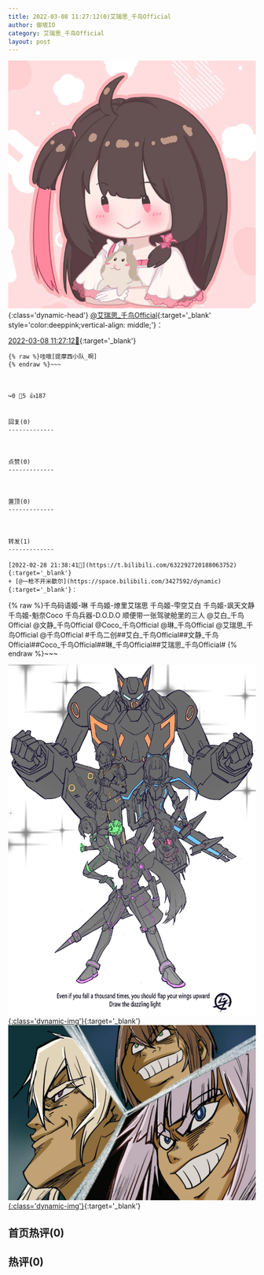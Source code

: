 ```yaml
---
title: 2022-03-08 11:27:12(0)艾瑞思_千鸟Official
author: 御坂IO
category: 艾瑞思_千鸟Official
layout: post
---
```


![img](/images/7e08840c56f251de28bdf766b647bd5fe9a5d50a.jpg){:class='dynamic-head'}
[@艾瑞思_千鸟Official](https://space.bilibili.com/1090010845/dynamic){:target='_blank' style='color:deeppink;vertical-align: middle;'}：

[2022-03-08 11:27:12🔗](https://t.bilibili.com/635103823530033177){:target='_blank'}

~~~
{% raw %}哇哦[提摩西小队_啊]
{% endraw %}~~~



↪️0 💬5 👍187


回复(0)
-------------



点赞(0)
-------------



置顶(0)
-------------



转发(1)
-------------

[2022-02-28 21:38:41🔗](https://t.bilibili.com/632292720188063752){:target='_blank'}
+ [@一枪不开米歇尔](https://space.bilibili.com/3427592/dynamic){:target='_blank'}：
~~~
{% raw %}千鸟码语姬-琳
千鸟姬-燎里艾瑞思
千鸟姬-雫空艾白
千鸟姬-飒天文静
千鸟姬-魁奈Coco
千鸟兵器-D.O.D.O
顺便带一张驾驶舱里的三人
@艾白_千鸟Official @文静_千鸟Official @Coco_千鸟Official @琳_千鸟Official @艾瑞思_千鸟Official @千鸟Official #千鸟二创##艾白_千鸟Official##文静_千鸟Official##Coco_千鸟Official##琳_千鸟Official##艾瑞思_千鸟Official#
{% endraw %}~~~


[![img](/images/ca73366b24e5f4e4c7c89e9fef18aa8aaffb6a30.jpg){:class='dynamic-img'}](/images/ca73366b24e5f4e4c7c89e9fef18aa8aaffb6a30.jpg){:target='_blank'}
[![img](/images/24f5d4263298e03f4d7e34eeb0af7dea3809675a.jpg){:class='dynamic-img'}](/images/24f5d4263298e03f4d7e34eeb0af7dea3809675a.jpg){:target='_blank'}




首页热评(0)
-------------



热评(0)
-------------



